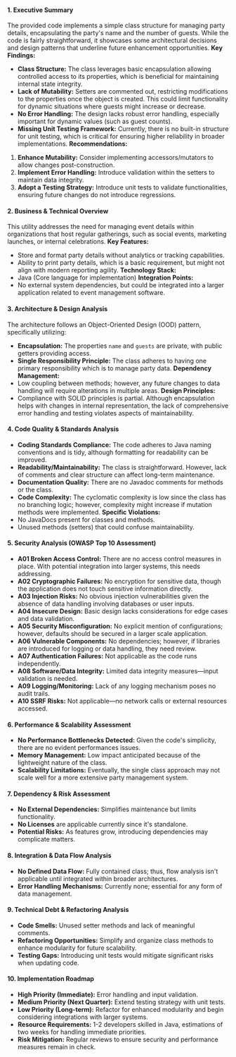 #### 1. Executive Summary
The provided code implements a simple class structure for managing party details, encapsulating the party's name and the number of guests. While the code is fairly straightforward, it showcases some architectural decisions and design patterns that underline future enhancement opportunities.
**Key Findings:**
- **Class Structure:** The class leverages basic encapsulation allowing controlled access to its properties, which is beneficial for maintaining internal state integrity.
- **Lack of Mutability:** Setters are commented out, restricting modifications to the properties once the object is created. This could limit functionality for dynamic situations where guests might increase or decrease.
- **No Error Handling:** The design lacks robust error handling, especially important for dynamic values (such as guest counts).
- **Missing Unit Testing Framework:** Currently, there is no built-in structure for unit testing, which is critical for ensuring higher reliability in broader implementations.
**Recommendations:**
1. **Enhance Mutability:** Consider implementing accessors/mutators to allow changes post-construction.
2. **Implement Error Handling:** Introduce validation within the setters to maintain data integrity.
3. **Adopt a Testing Strategy:** Introduce unit tests to validate functionalities, ensuring future changes do not introduce regressions.
#### 2. Business & Technical Overview
This utility addresses the need for managing event details within organizations that host regular gatherings, such as social events, marketing launches, or internal celebrations.
**Key Features:**
- Store and format party details without analytics or tracking capabilities.
- Ability to print party details, which is a basic requirement, but might not align with modern reporting agility.
**Technology Stack:**
- Java (Core language for implementation)
**Integration Points:**
- No external system dependencies, but could be integrated into a larger application related to event management software.
#### 3. Architecture & Design Analysis
The architecture follows an Object-Oriented Design (OOD) pattern, specifically utilizing:
- **Encapsulation:** The properties `name` and `guests` are private, with public getters providing access.
- **Single Responsibility Principle:** The class adheres to having one primary responsibility which is to manage party data.
**Dependency Management:**
- Low coupling between methods; however, any future changes to data handling will require alterations in multiple areas.
**Design Principles:**
- Compliance with SOLID principles is partial. Although encapsulation helps with changes in internal representation, the lack of comprehensive error handling and testing violates aspects of maintainability.
#### 4. Code Quality & Standards Analysis
- **Coding Standards Compliance:** The code adheres to Java naming conventions and is tidy, although formatting for readability can be improved.
- **Readability/Maintainability:** The class is straightforward. However, lack of comments and clear structure can affect long-term maintenance.
- **Documentation Quality:** There are no Javadoc comments for methods or the class.
- **Code Complexity:** The cyclomatic complexity is low since the class has no branching logic; however, complexity might increase if mutation methods were implemented.
**Specific Violations:**
- No JavaDocs present for classes and methods.
- Unused methods (setters) that could confuse maintainability.
#### 5. Security Analysis (OWASP Top 10 Assessment)
- **A01 Broken Access Control:** There are no access control measures in place. With potential integration into larger systems, this needs addressing.
- **A02 Cryptographic Failures:** No encryption for sensitive data, though the application does not touch sensitive information directly.
- **A03 Injection Risks:** No obvious injection vulnerabilities given the absence of data handling involving databases or user inputs.
- **A04 Insecure Design:** Basic design lacks considerations for edge cases and data validation.
- **A05 Security Misconfiguration:** No explicit mention of configurations; however, defaults should be secured in a larger scale application.
- **A06 Vulnerable Components:** No dependencies; however, if libraries are introduced for logging or data handling, they need review.
- **A07 Authentication Failures:** Not applicable as the code runs independently.
- **A08 Software/Data Integrity:** Limited data integrity measures—input validation is needed.
- **A09 Logging/Monitoring:** Lack of any logging mechanism poses no audit trails.
- **A10 SSRF Risks:** Not applicable—no network calls or external resources accessed.
#### 6. Performance & Scalability Assessment
- **No Performance Bottlenecks Detected:** Given the code's simplicity, there are no evident performances issues.
- **Memory Management:** Low impact anticipated because of the lightweight nature of the class.
- **Scalability Limitations:** Eventually, the single class approach may not scale well for a more extensive party management system.
#### 7. Dependency & Risk Assessment
- **No External Dependencies:** Simplifies maintenance but limits functionality.
- **No Licenses** are applicable currently since it's standalone.
- **Potential Risks:** As features grow, introducing dependencies may complicate matters.
#### 8. Integration & Data Flow Analysis
- **No Defined Data Flow:** Fully contained class; thus, flow analysis isn't applicable until integrated within broader architectures.
- **Error Handling Mechanisms:** Currently none; essential for any form of data management.
#### 9. Technical Debt & Refactoring Analysis
- **Code Smells:** Unused setter methods and lack of meaningful comments.
- **Refactoring Opportunities:** Simplify and organize class methods to enhance modularity for future scalability.
- **Testing Gaps:** Introducing unit tests would mitigate significant risks when updating code.
#### 10. Implementation Roadmap
- **High Priority (Immediate):** Error handling and input validation.
- **Medium Priority (Next Quarter):** Extend testing strategy with unit tests.
- **Low Priority (Long-term):** Refactor for enhanced modularity and begin considering integrations with larger systems.
- **Resource Requirements:** 1-2 developers skilled in Java, estimations of two weeks for handling immediate priorities.
- **Risk Mitigation:** Regular reviews to ensure security and performance measures remain in check.